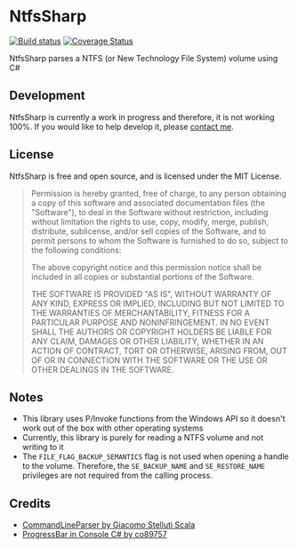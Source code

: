 NtfsSharp
=====================
[![Build status](https://ci.appveyor.com/api/projects/status/4vdeypbb8dv4faxj?svg=true)](https://ci.appveyor.com/project/SameOldNick/ntfssharp) [![Coverage Status](https://coveralls.io/repos/github/SameOldNick/NtfsSharp/badge.svg?branch=master)](https://coveralls.io/github/SameOldNick/NtfsSharp?branch=master)


NtfsSharp parses a NTFS (or New Technology File System) volume using C#

## Development ##

NtfsSharp is currently a work in progress and therefore, it is not working 100%. If you would like to help develop it, please [contact me](https://www.sameoldnick.com/contact).

## License ##
NtfsSharp is free and open source, and is licensed under the MIT License. 

 > Permission is hereby granted, free of charge, to any person obtaining a copy of this software and associated documentation files (the "Software"), to deal in the Software without restriction, including without limitation the rights to use, copy, modify, merge, publish, distribute, sublicense, and/or sell copies of the Software, and to permit persons to whom the Software is furnished to do so, subject to the following conditions:
 > 
 > The above copyright notice and this permission notice shall be included in all copies or substantial portions of the Software.
 > 
 > THE SOFTWARE IS PROVIDED "AS IS", WITHOUT WARRANTY OF ANY KIND, EXPRESS OR IMPLIED, INCLUDING BUT NOT LIMITED TO THE WARRANTIES OF MERCHANTABILITY, FITNESS FOR A PARTICULAR PURPOSE AND NONINFRINGEMENT. IN NO EVENT SHALL THE AUTHORS OR COPYRIGHT HOLDERS BE LIABLE FOR ANY CLAIM, DAMAGES OR OTHER LIABILITY, WHETHER IN AN ACTION OF CONTRACT, TORT OR OTHERWISE, ARISING FROM, OUT OF OR IN CONNECTION WITH THE SOFTWARE OR THE USE OR OTHER DEALINGS IN THE SOFTWARE.

## Notes ##
 * This library uses P/Invoke functions from the Windows API so it doesn't work out of the box with other operating systems
 * Currently, this library is purely for reading a NTFS volume and not writing to it
 * The ``FILE_FLAG_BACKUP_SEMANTICS`` flag is not used when opening a handle to the volume. Therefore, the ``SE_BACKUP_NAME`` and ``SE_RESTORE_NAME`` privileges are not required from the calling process.

## Credits ##
 * [CommandLineParser by Giacomo Stelluti Scala](https://github.com/gsscoder/commandline)
 * [ProgressBar in Console C# by co89757](https://gist.github.com/co89757/5ae15bf61a62f82f9abd32a285f0c76a)
